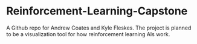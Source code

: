 # Reinforcement-Learning-Capstone
A Github repo for Andrew Coates and Kyle Fleskes. The project is planned to be a visualization tool for how reinforcement learning AIs work.
